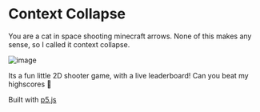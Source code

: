 # Context Collapse

You are a cat in space shooting minecraft arrows. None of this makes any sense, so I called it context collapse.

![image](https://user-images.githubusercontent.com/56745633/150509089-1af9d076-cd8a-411f-9fdb-5f7ebecd449c.png)


Its a fun little 2D shooter game, with a live leaderboard! Can you beat my highscores 🤔

Built with [p5.js](https://p5js.org/)
